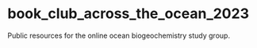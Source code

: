 # book_club_across_the_ocean_2023
Public resources for the online ocean biogeochemistry study group.
